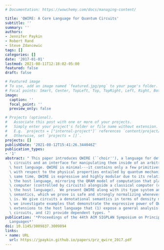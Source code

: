 ```yaml
---
# Documentation: https://wowchemy.com/docs/managing-content/

title: 'QWIRE: A Core Language for Quantum Circuits'
subtitle: ''
summary: ''
authors:
- Jennifer Paykin
- Robert Rand
- Steve Zdancewic
tags: []
categories: []
date: '2017-01-01'
lastmod: 2021-08-11T12:18:02-05:00
featured: false
draft: false

# Featured image
# To use, add an image named `featured.jpg/png` to your page's folder.
# Focal points: Smart, Center, TopLeft, Top, TopRight, Left, Right, BottomLeft, Bottom, BottomRight.
image:
  caption: ''
  focal_point: ''
  preview_only: false

# Projects (optional).
#   Associate this post with one or more of your projects.
#   Simply enter your project's folder or file name without extension.
#   E.g. `projects = ["internal-project"]` references `content/project/deep-learning/index.md`.
#   Otherwise, set `projects = []`.
projects: []
publishDate: '2021-08-12T15:41:26.344046Z'
publication_types:
- '1'
abstract: " This paper introduces QWIRE (``choir''), a language for defining quantum\
  \ circuits and an interface for manipulating them inside of an arbitrary classical\
  \ host language. QWIRE is minimal---it contains only a few primitives---and sound\
  \ with respect to the physical properties entailed by quantum mechanics. At the\
  \ same time, QWIRE is expressive and highly modular due to its relationship with\
  \ the host language, mirroring the QRAM model of computation that places a quantum\
  \ computer (controlled by circuits) alongside a classical computer (controlled by\
  \ the host language).  We present QWIRE along with its type system and operational\
  \ semantics, which we prove is safe and strongly normalizing whenever the host language\
  \ is. We give circuits a denotational semantics in terms of density matrices. Throughout,\
  \ we investigate examples that demonstrate the expressive power of QWIRE, including\
  \ extensions to the host language that (1) expose a general analysis framework for\
  \ circuits, and (2) provide dependent types. "
publication: '*Proceedings of the 44th ACM SIGPLAN Symposium on Principles of Programming
  Languages*'
doi: 10.1145/3009837.3009894
links:
- name: URL
  url: https://jpaykin.github.io/papers/prz_qwire_2017.pdf
---
```

